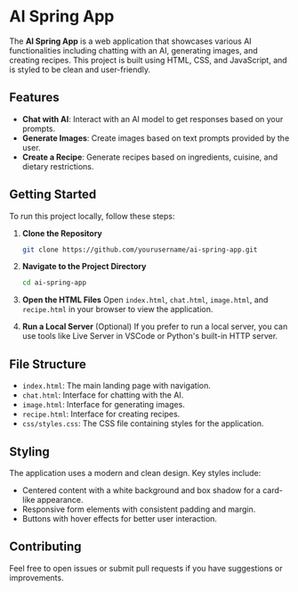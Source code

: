 # AI Spring App

The **AI Spring App** is a web application that showcases various AI functionalities including chatting with an AI, generating images, and creating recipes. This project is built using HTML, CSS, and JavaScript, and is styled to be clean and user-friendly.

## Features

- **Chat with AI**: Interact with an AI model to get responses based on your prompts.
- **Generate Images**: Create images based on text prompts provided by the user.
- **Create a Recipe**: Generate recipes based on ingredients, cuisine, and dietary restrictions.

## Getting Started

To run this project locally, follow these steps:

1. **Clone the Repository**
    ```bash
    git clone https://github.com/yourusername/ai-spring-app.git
    ```

2. **Navigate to the Project Directory**
    ```bash
    cd ai-spring-app
    ```

3. **Open the HTML Files**
   Open `index.html`, `chat.html`, `image.html`, and `recipe.html` in your browser to view the application.

4. **Run a Local Server** (Optional)
   If you prefer to run a local server, you can use tools like Live Server in VSCode or Python's built-in HTTP server.

## File Structure

- `index.html`: The main landing page with navigation.
- `chat.html`: Interface for chatting with the AI.
- `image.html`: Interface for generating images.
- `recipe.html`: Interface for creating recipes.
- `css/styles.css`: The CSS file containing styles for the application.

## Styling

The application uses a modern and clean design. Key styles include:

- Centered content with a white background and box shadow for a card-like appearance.
- Responsive form elements with consistent padding and margin.
- Buttons with hover effects for better user interaction.

## Contributing

Feel free to open issues or submit pull requests if you have suggestions or improvements.

